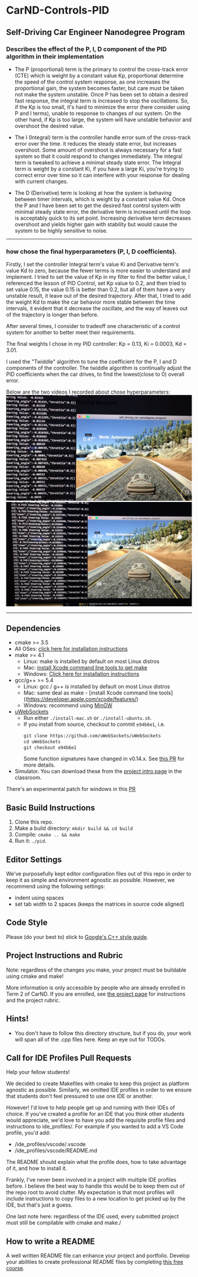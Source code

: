 # CarND-Controls-PID
Self-Driving Car Engineer Nanodegree Program
---
### Describes the effect of the P, I, D component of the PID algorithm in their implementation


- The P (proportional) term is the primary to control the cross-track error (CTE) which is weight by a constant value Kp, proportional determine the speed of the control system response, as one increases the proportional gain, the system becomes faster, but care must be taken not make the system unstable. Once P has been set to obtain a desired fast response, the integral term is increased to stop the oscillations. So, if the Kp is too small, it's hard to minimize the error (here consider using P and I terms), unable to response to changes of our system. On the other hand, if Kp is too large, the system will have unstable behavior and overshoot the desired value.

- The I (Integral) term is the controller handle error sum of the cross-track error over the time. it reduces the steady state error, but increases overshoot. Some amount of overshoot is always necessary for a fast system so that it could respond to changes immediately. The integral term is tweaked to achieve a minimal steady state error. The Integral term is weight by a constant Ki, if you have a large Ki, you're trying to correct error over time so it can interfere with your response for dealing with current changes.

- The D (Derivative) term is looking at how the system is behaving between timer intervals, which is weight by a constant value Kd. Once the P and I have been set to get the desired fast control system with minimal steady state error, the derivative term is increased until the loop is acceptably quick to its set point. Increasing derivative term decreases overshoot and yields higher gain with stability but would cause the system to be highly sensitive to noise.

---
### how chose the final hyperparameters (P, I, D coefficients).

Firstly, I set the controller Integral term's value Ki and Derivative term's value Kd to zero, because the fewer terms is more easier to understand and implement. I tried to set the value of Kp in my filter to find the better value, I referenced the lesson of PID Control, set Kp value to 0.2, and then tried to set value 0.15, the value 0.15 is better than 0.2, but all of them have a very unstable result, it leave out of the desired trajectory. After that, I tried to add the weight Kd to make the car behavior more stable between the time intervals, it evident that it decrease the oscillate, and the way of leaves out of the trajectory is longer than before. 

After several times, I consider to tradeoff one characteristic of a control system for another to better meet their requirements.

The final weights I chose in my PID controller: Kp = 0.13, Ki = 0.0003, Kd = 3.01.

I used the "Twiddle" algorithm to tune the coefficient for the P, I and D components of the controller. The twiddle algorithm is continually adjust the PID coefficients when the car drives, to find the lowest(close to 0) overall error.

Below are the two videos I recorded about chose hyperparameters:
[![ScreenShot](./output/screenshot6300.png)](https://youtu.be/lrWuNwt9yWQ)
[![ScreenShot](./output/screenshot6301.png)](https://youtu.be/8c9tRUAYwlg)

---

## Dependencies

* cmake >= 3.5
 * All OSes: [click here for installation instructions](https://cmake.org/install/)
* make >= 4.1
  * Linux: make is installed by default on most Linux distros
  * Mac: [install Xcode command line tools to get make](https://developer.apple.com/xcode/features/)
  * Windows: [Click here for installation instructions](http://gnuwin32.sourceforge.net/packages/make.htm)
* gcc/g++ >= 5.4
  * Linux: gcc / g++ is installed by default on most Linux distros
  * Mac: same deal as make - [install Xcode command line tools]((https://developer.apple.com/xcode/features/)
  * Windows: recommend using [MinGW](http://www.mingw.org/)
* [uWebSockets](https://github.com/uWebSockets/uWebSockets)
  * Run either `./install-mac.sh` or `./install-ubuntu.sh`.
  * If you install from source, checkout to commit `e94b6e1`, i.e.
    ```
    git clone https://github.com/uWebSockets/uWebSockets 
    cd uWebSockets
    git checkout e94b6e1
    ```
    Some function signatures have changed in v0.14.x. See [this PR](https://github.com/udacity/CarND-MPC-Project/pull/3) for more details.
* Simulator. You can download these from the [project intro page](https://github.com/udacity/self-driving-car-sim/releases) in the classroom.

There's an experimental patch for windows in this [PR](https://github.com/udacity/CarND-PID-Control-Project/pull/3)

## Basic Build Instructions

1. Clone this repo.
2. Make a build directory: `mkdir build && cd build`
3. Compile: `cmake .. && make`
4. Run it: `./pid`. 

## Editor Settings

We've purposefully kept editor configuration files out of this repo in order to
keep it as simple and environment agnostic as possible. However, we recommend
using the following settings:

* indent using spaces
* set tab width to 2 spaces (keeps the matrices in source code aligned)

## Code Style

Please (do your best to) stick to [Google's C++ style guide](https://google.github.io/styleguide/cppguide.html).

## Project Instructions and Rubric

Note: regardless of the changes you make, your project must be buildable using
cmake and make!

More information is only accessible by people who are already enrolled in Term 2
of CarND. If you are enrolled, see [the project page](https://classroom.udacity.com/nanodegrees/nd013/parts/40f38239-66b6-46ec-ae68-03afd8a601c8/modules/f1820894-8322-4bb3-81aa-b26b3c6dcbaf/lessons/e8235395-22dd-4b87-88e0-d108c5e5bbf4/concepts/6a4d8d42-6a04-4aa6-b284-1697c0fd6562)
for instructions and the project rubric.

## Hints!

* You don't have to follow this directory structure, but if you do, your work
  will span all of the .cpp files here. Keep an eye out for TODOs.

## Call for IDE Profiles Pull Requests

Help your fellow students!

We decided to create Makefiles with cmake to keep this project as platform
agnostic as possible. Similarly, we omitted IDE profiles in order to we ensure
that students don't feel pressured to use one IDE or another.

However! I'd love to help people get up and running with their IDEs of choice.
If you've created a profile for an IDE that you think other students would
appreciate, we'd love to have you add the requisite profile files and
instructions to ide_profiles/. For example if you wanted to add a VS Code
profile, you'd add:

* /ide_profiles/vscode/.vscode
* /ide_profiles/vscode/README.md

The README should explain what the profile does, how to take advantage of it,
and how to install it.

Frankly, I've never been involved in a project with multiple IDE profiles
before. I believe the best way to handle this would be to keep them out of the
repo root to avoid clutter. My expectation is that most profiles will include
instructions to copy files to a new location to get picked up by the IDE, but
that's just a guess.

One last note here: regardless of the IDE used, every submitted project must
still be compilable with cmake and make./

## How to write a README
A well written README file can enhance your project and portfolio.  Develop your abilities to create professional README files by completing [this free course](https://www.udacity.com/course/writing-readmes--ud777).

